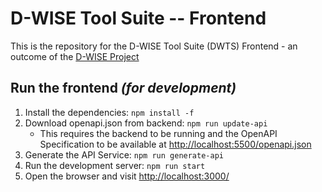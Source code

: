 # D-WISE Tool Suite -- Frontend

This is the repository for the D-WISE Tool Suite (DWTS) Frontend - an outcome of
the [D-WISE Project](https://www.dwise.uni-hamburg.de/)

## Run the frontend _(for development)_
1) Install the dependencies: `npm install -f`
2) Download openapi.json from backend: `npm run update-api`
   - This requires the backend to be running and the OpenAPI Specification to be available at [http://localhost:5500/openapi.json](http://localhost:5500/openapi.json)
3) Generate the API Service: `npm run generate-api`
4) Run the development server: `npm run start`
5) Open the browser and visit [http://localhost:3000/](http://localhost:3000/)
